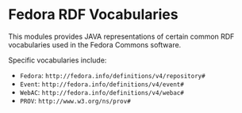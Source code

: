 # Fedora RDF Vocabularies

This modules provides JAVA representations of certain common RDF vocabularies used in the Fedora Commons software.

Specific vocabularies include:

  * `Fedora`: `http://fedora.info/definitions/v4/repository#`
  * `Event`: `http://fedora.info/definitions/v4/event#`
  * `WebAC`: `http://fedora.info/definitions/v4/webac#`
  * `PROV`: `http://www.w3.org/ns/prov#`


